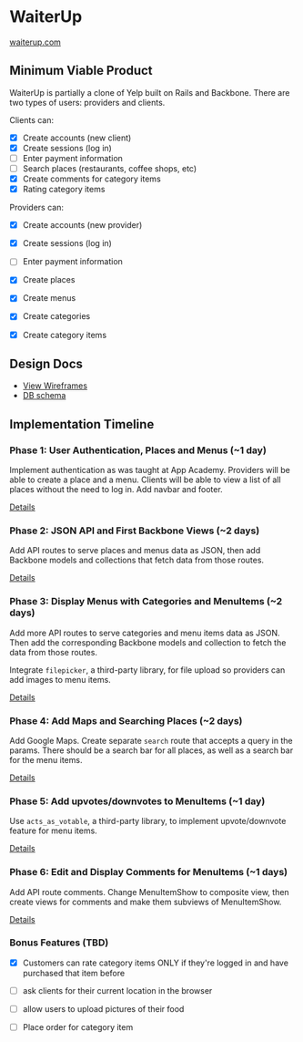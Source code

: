 # WaiterUp

[waiterup.com](http://waiterup.com/)

## Minimum Viable Product

WaiterUp is partially a clone of Yelp built on Rails and Backbone. There are two types of users: providers and clients.

Clients can:

- [x] Create accounts (new client)
- [x] Create sessions (log in)
- [ ] Enter payment information
- [ ] Search places (restaurants, coffee shops, etc)
- [x] Create comments for category items
- [x] Rating category items

Providers can:

- [x] Create accounts (new provider)
- [x] Create sessions (log in)
- [ ] Enter payment information
- [x] Create places
- [x] Create menus
- [x] Create categories
- [x] Create category items


## Design Docs
* [View Wireframes][views]
* [DB schema][schema]

[views]: ./docs/views.md
[schema]: ./docs/schema.md

## Implementation Timeline

### Phase 1: User Authentication, Places and Menus (~1 day)
Implement authentication as was taught at App Academy. Providers will be able to create a place and a menu. Clients will be able to view a list of all places without the need to log in. Add navbar and footer.

[Details][phase-one]

### Phase 2: JSON API and First Backbone Views (~2 days)
Add API routes to serve places and menus data as JSON, then add Backbone models and collections that fetch data from those routes.

[Details][phase-two]

### Phase 3: Display Menus with Categories and MenuItems (~2 days)
Add more API routes to serve categories and menu items data as JSON. Then add the corresponding Backbone models and collection to fetch the data from those routes.

Integrate `filepicker`, a third-party library, for file upload so providers can add images to menu items.

[Details][phase-three]

### Phase 4: Add Maps and Searching Places (~2 days)
Add Google Maps. Create separate `search` route that accepts a query in the params. There should be a search bar for all places, as well as a search bar for the menu items.

[Details][phase-five]

### Phase 5: Add upvotes/downvotes to MenuItems (~1 day)
Use `acts_as_votable`, a third-party library, to implement upvote/downvote feature for menu items.

[Details][phase-six]

### Phase 6: Edit and Display Comments for MenuItems (~1 days)
Add API route comments. Change MenuItemShow to composite view, then create views for comments and make them subviews of MenuItemShow.

[Details][phase-four]

### Bonus Features (TBD)
- [x] Customers can rate category items ONLY if they're logged in and have purchased that item before
- [ ] ask clients for their current location in the browser
- [ ] allow users to upload pictures of their food
- [ ] Place order for category item



[phase-one]: ./docs/phases/phase1.md
[phase-two]: ./docs/phases/phase2.md
[phase-three]: ./docs/phases/phase3.md
[phase-four]: ./docs/phases/phase4.md
[phase-five]: ./docs/phases/phase5.md
[phase-six]: ./docs/phases/phase6.md
